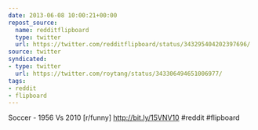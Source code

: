 ```yaml
---
date: 2013-06-08 10:00:21+00:00
repost_source:
  name: redditflipboard
  type: twitter
  url: https://twitter.com/redditflipboard/status/343295404202397696/
source: twitter
syndicated:
- type: twitter
  url: https://twitter.com/roytang/status/343306494651006977/
tags:
- reddit
- flipboard
---
```


Soccer - 1956 Vs 2010 [r/funny] http://bit.ly/15VNV10 #reddit #flipboard